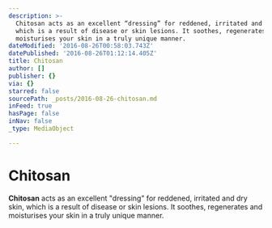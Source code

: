 ```yaml
---
description: >-
  Chitosan acts as an excellent “dressing” for reddened, irritated and dry skin,
  which is a result of disease or skin lesions. It soothes, regenerates and
  moisturises your skin in a truly unique manner.
dateModified: '2016-08-26T00:58:03.743Z'
datePublished: '2016-08-26T01:12:14.405Z'
title: Chitosan
author: []
publisher: {}
via: {}
starred: false
sourcePath: _posts/2016-08-26-chitosan.md
inFeed: true
hasPage: false
inNav: false
_type: MediaObject

---
```

# Chitosan

**Chitosan** acts as an excellent "dressing" for reddened, irritated and dry skin, which is a result of disease or skin lesions. It soothes, regenerates and moisturises your skin in a truly unique manner.